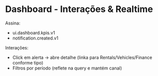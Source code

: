 # Dashboard - Interações & Realtime

Assina:

- ui.dashboard.kpis.v1
- notification.created.v1

Interações:

- Click em alerta -> abre detalhe (linka para Rentals/Vehicles/Finance conforme tipo)
- Filtros por período (reflete na query e mantém canal)
